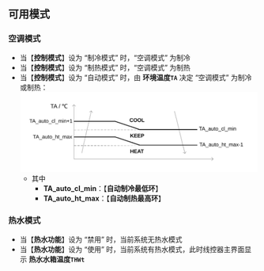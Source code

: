 <!-- 注意事项 -->
<!-- 起始分级标题：##（二级标题） -->

## 可用模式

### 空调模式

- 当【**控制模式**】设为 “制冷模式” 时，“空调模式” 为制冷
- 当【**控制模式**】设为 “制热模式” 时，“空调模式” 为制热
- 当【**控制模式**】设为 “自动模式” 时，由 **环境温度`TA`** 决定 “空调模式” 为制冷或制热：
  ![可用模式-空调模式-自动模式](.img/可用模式-空调模式-自动模式.svg)
  - 其中
    - **TA_auto_cl_min**：【**自动制冷最低环**】
    - **TA_auto_ht_max**：【**自动制热最高环**】

### 热水模式

- 当【**热水功能**】设为 “禁用” 时，当前系统无热水模式
- 当【**热水功能**】设为 “使用” 时，当前系统有热水模式，此时线控器主界面显示 **热水水箱温度`THWt`**
